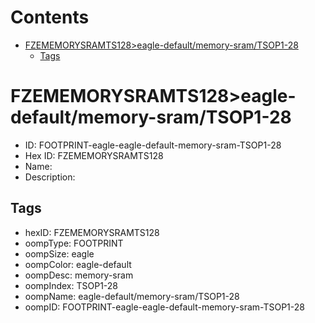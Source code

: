 



Contents
========

* [FZEMEMORYSRAMTS128>eagle-default/memory-sram/TSOP1-28](#fzememorysramts128eagle-defaultmemory-sramtsop1-28)
	* [Tags](#tags)

# FZEMEMORYSRAMTS128>eagle-default/memory-sram/TSOP1-28

- ID: FOOTPRINT-eagle-eagle-default-memory-sram-TSOP1-28
- Hex ID: FZEMEMORYSRAMTS128
- Name: 
- Description: 

## Tags

- hexID: FZEMEMORYSRAMTS128
- oompType: FOOTPRINT
- oompSize: eagle
- oompColor: eagle-default
- oompDesc: memory-sram
- oompIndex: TSOP1-28
- oompName: eagle-default/memory-sram/TSOP1-28
- oompID: FOOTPRINT-eagle-eagle-default-memory-sram-TSOP1-28
